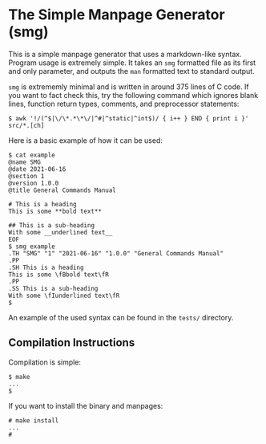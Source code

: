 # The **S**imple **M**anpage **G**enerator (smg)

This is a simple manpage generator that uses a markdown-like syntax. Program usage is extremely
simple. It takes an `smg` formatted file as its first and only parameter, and outputs the `man`
formatted text to standard output.

`smg` is extrememly minimal and is written in around 375 lines of C code. If you want to fact check
this, try the following command which ignores blank lines, function return types, comments, and
preprocessor statements:

```
$ awk '!/(^$|\/\*.*\*\/|^#|^static|^int$)/ { i++ } END { print i }' src/*.[ch]
```

Here is a basic example of how it can be used:
```
$ cat example
@name SMG
@date 2021-06-16
@section 1
@version 1.0.0
@title General Commands Manual

# This is a heading
This is some **bold text**

## This is a sub-heading
With some __underlined text__
EOF
$ smg example
.TH "SMG" "1" "2021-06-16" "1.0.0" "General Commands Manual"
.PP
.SH This is a heading
This is some \fBbold text\fR
.PP
.SS This is a sub-heading
With some \fIunderlined text\fR
$
```

An example of the used syntax can be found in the `tests/` directory.

## Compilation Instructions

Compilation is simple:
```
$ make
...
$
```

If you want to install the binary and manpages:
```
# make install
...
#
```
